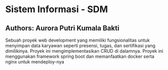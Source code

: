 # Sistem Informasi - SDM
## Authors: Aurora Putri Kumala Bakti

Sebuah proyek web development yang memiliki fungsionalitas untuk menyimpan data karyawan seperti presensi, tugas, dan sertifikasi yang dimilikinya. Proyek ini mengimplementasikan CRUD di dalamnya. Proyek ini menggunakan framework spring boot dan memanfaatkan docker serta nginx untuk mendeploy-nya
